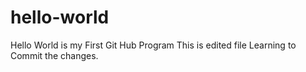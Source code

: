 # hello-world
Hello World is my First Git Hub Program
This is edited file
Learning to Commit the changes.

